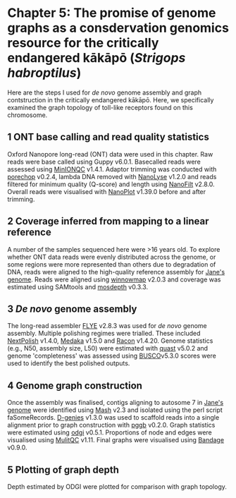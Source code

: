 # Chapter 5: The promise of genome graphs as a consdervation genomics resource for the critically endangered kākāpō (*Strigops habroptilus*)
Here are the steps I used for *de novo* genome assembly and graph contstruction in the critically endangered kākāpō. Here, we specifically examined the graph topology of toll-like receptors found on this chromosome.

## 1 ONT base calling and read quality statistics
Oxford Nanopore long-read (ONT) data were used in this chapter. Raw reads were base called using Guppy v6.0.1. Basecalled reads were assessed using [MinIONQC](https://github.com/roblanf/minion_qc) v1.4.1. Adaptor trimming was conducted with [porechop](https://github.com/rrwick/Porechop) v0.2.4, lambda DNA removed with [NanoLyse](https://github.com/wdecoster/nanolyse) v1.2.0 and reads filtered for minimum quality (Q-score) and length using [NanoFilt](https://github.com/wdecoster/nanofilt) v2.8.0. Overall reads were visualised with [NanoPlot](https://github.com/wdecoster/NanoPlot) v1.39.0 before and after trimming.

## 2 Coverage inferred from mapping to a linear reference
A number of the samples sequenced here were >16 years old. To explore whether ONT data reads were evenly distributed across the genome, or some regions were more represented than others due to degradation of DNA, reads were aligned to the high-quality reference assembly for [Jane's genome](https://www.ncbi.nlm.nih.gov/genome/?term=kakapo). Reads were aligned using [winnowmap](https://github.com/marbl/Winnowmap) v2.0.3 and coverage was estimated using SAMtools and [mosdepth](https://github.com/brentp/mosdepth) v0.3.3.

## 3 *De novo* genome assembly
The long-read assembler [FLYE](https://github.com/fenderglass/Flye) v2.8.3 was used for *de novo* genome assembly. Multiple polishing regimes were trialled. These included [NextPolish](https://github.com/Nextomics/NextPolish) v1.4.0, [Medaka](https://github.com/nanoporetech/medaka) v1.5.0 and [Racon](https://github.com/lbcb-sci/racon) v1.4.20. Genome statistics (e.g., N50, assembly size, L50) were estimated with [quast](https://github.com/ablab/quast) v5.0.2 and genome 'completeness' was assessed using [BUSCO](https://busco.ezlab.org/)v5.3.0 scores were used to identify the best polished outputs. 

## 4 Genome graph construction
Once the assembly was finalised, contigs aligning to autosome 7 in [Jane's genome](https://www.ncbi.nlm.nih.gov/genome/?term=kakapo) were identified using [Mash](https://github.com/marbl/Mash) v2.3 and isolated using the perl script faSomeRecords. [D-genies](http://dgenies.toulouse.inra.fr/) v1.3.0 was used to scaffold reads into a single alignment prior to graph construction with [pggb](https://github.com/pangenome/pggb) v0.2.0. Graph statistics were estimated using [odgi](https://github.com/pangenome/odgi) v0.5.1. Proportions of node and edges were visualised using [MulitQC](https://github.com/ewels/MultiQC) v1.11. Final graphs were visualised using [Bandage](https://github.com/rrwick/Bandage) v0.9.0.

## 5 Plotting of graph depth
Depth estimated by ODGI were plotted for comparison with graph topology. 